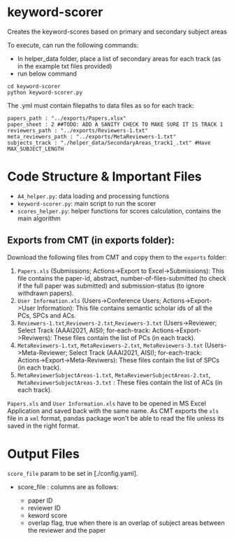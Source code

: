 # keyword-scorer
Creates the keyword-scores based on primary and secondary subject areas

To execute, can run the following commands:
- In helper_data folder, place a list of secondary areas for each track (as in the example txt files provided)
- run below command
```
cd keyword-scorer
python keyword-scorer.py
```

The .yml must contain filepaths to data files as so for each track:

```
papers_path : "../exports/Papers.xlsx"
paper_sheet : 2 ##TODO: ADD A SANITY CHECK TO MAKE SURE IT IS TRACK 1
reviewers_path : "../exports/Reviewers-1.txt"
meta_reviewers_path : "../exports/MetaReviewers-1.txt"
subjects_track : "./helper_data/SecondaryAreas_track1_.txt" #Have MAX_SUBJECT_LENGTH
```


# Code Structure & Important Files
- `A4_helper.py`: data loading and processing functions
- `keyword-scorer.py`: main script to run the scorer
- `scores_helper.py`: helper functions for scores calculation, contains the main algorithm
## Exports from CMT (in exports folder):

Download the following files from CMT and copy them to the `exports` folder:
1. `Papers.xls` (Submissions; Actions->Export to Excel->Submissions): This file contains the paper-id, abstract, number-of-files-submitted (to check if the full paper was submitted) and submission-status (to ignore withdrawn papers). 
2. `User Information.xls` (Users->Conference Users; Actions->Export->User Information): This file contains semantic scholar ids of all the PCs, SPCs and ACs.
3. `Reviewers-1.txt`,`Reviewers-2.txt`,`Reviewers-3.txt` (Users->Reviewer; Select Track (AAAI2021, AISI); for-each-track: Actions->Export->Reviwers): These files contain the list of PCs (in each track).
4. `MetaReviewers-1.txt`, `MetaReviewers-2.txt`, `MetaReviewers-3.txt` (Users->Meta-Reviewer; Select Track (AAAI2021, AISI); for-each-track: Actions->Export->Meta-Reviwers): These files contain the list of SPCs (in each track).
5. `MetaReviewerSubjectAreas-1.txt`, `MetaReviewerSubjectAreas-2.txt`, `MetaReviewerSubjectAreas-3.txt` : These files contain the list of ACs (in each track).

`Papers.xls` and `User Information.xls` have to be opened in MS Excel Application and saved back with the same name. As CMT exports the `xls` file in a `xml` format, pandas package won't be able to read the file unless its saved in the right format.

# Output Files

`score_file` param to be set in [./config.yaml].

- score_file : columns are as follows:

    - paper ID
    - reviewer ID
    - keword score
    - overlap flag, true when there is an overlap of subject areas between the reviewer and the paper



